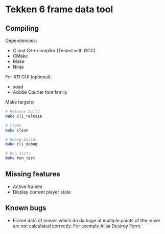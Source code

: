 Tekken 6 frame data tool
========================


Compiling
---------

Dependencies:
- C and C++ compiler (Tested with GCC)
- CMake
- Make
- Ninja

For X11 GUI (optional):
- xosd
- Adobe Courier font family

Make targets:

```bash
# Release build
make cli_release

# Clean
make clean

# Debug build
make cli_debug

# Run tests
make run_test
```

Missing features
----------------

- Active frames
- Display current player state

Known bugs
----------

- Frame data of moves which do damage at multiple points of the move are not calculated correctly.
  For example Alisa Destroy Form.

